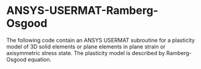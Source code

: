 # ANSYS-USERMAT-Ramberg-Osgood
The following code contain an ANSYS USERMAT subroutine for a plasticity model of 3D solid elements or plane elements in plane strain or axisymmetric stress state.
The plasticity model is described by Ramberg-Osgood equation.
